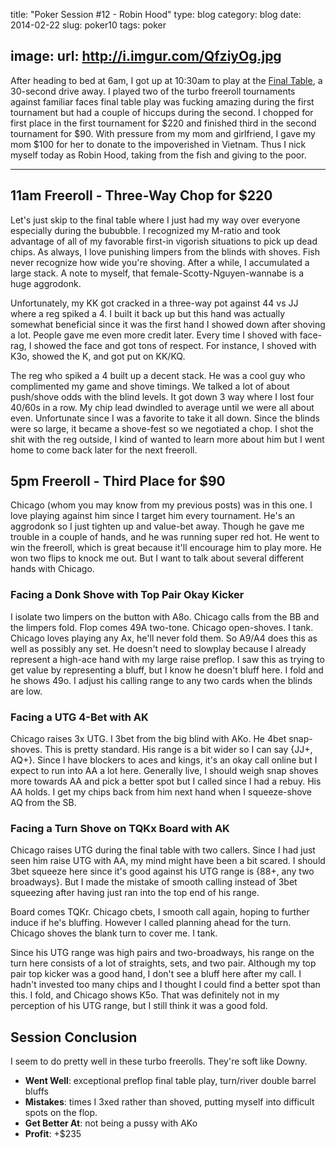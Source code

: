 title: "Poker Session #12 - Robin Hood"
type: blog
category: blog
date: 2014-02-22
slug: poker10
tags: poker

image:
    url: http://i.imgur.com/QfziyOg.jpg
---

After heading to bed at 6am, I got up at 10:30am to play at the [Final
Table](http://pokerportland.com), a 30-second drive away. I played two of the
turbo freeroll tournaments against familiar faces final table play was fucking
amazing during the first tournament but had a couple of hiccups during the
second. I chopped for first place in the first tournament for $220 and finished
third in the second tournament for $90. With pressure from my mom and
girlfriend, I gave my mom $100 for her to donate to the impoverished in
Vietnam. Thus I nick myself today as Robin Hood, taking from the fish and
giving to the poor.

---

## 11am Freeroll - Three-Way Chop for $220

Let's just skip to the final table where I just had my way over everyone
especially during the bububble. I recognized my M-ratio and took advantage of
all of my favorable first-in vigorish situations to pick up dead chips. As
always, I love punishing limpers from the blinds with shoves. Fish never
recognize how wide you're shoving. After a while, I accumulated a large stack.
A note to myself, that female-Scotty-Nguyen-wannabe is a huge aggrodonk.

Unfortunately, my KK got cracked in a three-way pot against 44 vs JJ where a
reg spiked a 4. I built it back up but this hand was actually somewhat
beneficial since it was the first hand I showed down after shoving a lot.
People gave me even more credit later. Every time I shoved with face-rag,
I showed the face and got tons of respect. For instance, I shoved with K3o,
showed the K, and got put on KK/KQ.

The reg who spiked a 4 built up a decent stack. He was a cool guy who
complimented my game and shove timings. We talked a lot of about push/shove
odds with the blind levels. It got down 3 way where I lost four 40/60s in a
row. My chip lead dwindled to average until we were all about even. Unfortunate
since I was a favorite to take it all down. Since the blinds were so large,
it became a shove-fest so we negotiated a chop.  I shot the shit with the reg
outside, I kind of wanted to learn more about him but I went home to come back
later for the next freeroll.

## 5pm Freeroll - Third Place for $90

Chicago (whom you may know from my previous posts) was in this one. I love
playing against him since I target him every tournament. He's an aggrodonk so I
just tighten up and value-bet away. Though he gave me trouble in a couple of
hands, and he was running super red hot. He went to win the freeroll, which
is great because it'll encourage him to play more. He won two flips to knock
me out. But I want to talk about several different hands with Chicago.

### Facing a Donk Shove with Top Pair Okay Kicker

I isolate two limpers on the button with A8o. Chicago calls from the BB and the
limpers fold. Flop comes 49A two-tone. Chicago open-shoves. I tank. Chicago
loves playing any Ax, he'll never fold them. So A9/A4 does this as well as
possibly any set. He doesn't need to slowplay because I already represent a
high-ace hand with my large raise preflop. I saw this as trying to get value by
representing a bluff, but I know he doesn't bluff here. I fold and he shows
49o. I adjust his calling range to any two cards when the blinds are low.

### Facing a UTG 4-Bet with AK

Chicago raises 3x UTG. I 3bet from the big blind with AKo. He 4bet snap-shoves.
This is pretty standard. His range is a bit wider so I can say {JJ+, AQ+}.
Since I have blockers to aces and kings, it's an okay call online but I expect
to run into AA a lot here. Generally live, I should weigh snap shoves more
towards AA and pick a better spot but I called since I had a rebuy. His AA
holds. I get my chips back from him next hand when I squeeze-shove AQ from
the SB.

### Facing a Turn Shove on TQKx Board with AK

Chicago raises UTG during the final table with two callers. Since I had just
seen him raise UTG with AA, my mind might have been a bit scared. I should
3bet squeeze here since it's good against his UTG range is {88+, any two broadways}.
But I made the mistake of smooth calling instead of 3bet squeezing after having
just ran into the top end of his range.

Board comes TQKr. Chicago cbets, I smooth call again, hoping to further induce
if he's bluffing. However I called planning ahead for the turn. Chicago shoves
the blank turn to cover me. I tank.

Since his UTG range was high pairs and two-broadways, his range on the turn
here consists of a lot of straights, sets, and two pair. Although my top pair
top kicker was a good hand, I don't see a bluff here after my call. I hadn't
invested too many chips and I thought I could find a better spot than this. I
fold, and Chicago shows K5o. That was definitely not in my perception of his
UTG range, but I still think it was a good fold.

## Session Conclusion

I seem to do pretty well in these turbo freerolls. They're soft like Downy.

- **Went Well**: exceptional preflop final table play, turn/river double barrel bluffs
- **Mistakes**: times I 3xed rather than shoved, putting myself into difficult
spots on the flop.
- **Get Better At**: not being a pussy with AKo
- **Profit**: +$235
